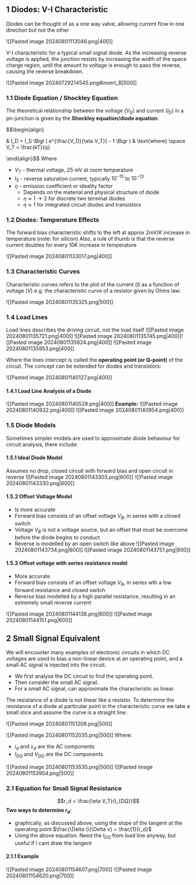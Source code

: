 ## 1 Diodes: V-I Characteristic

Diodes can be thought of as a one way valve, allowing current flow in one direction but not the other

![[Pasted image 20240801113046.png|400]]


V-I characteristic for a typical small signal diode. As the increasing reverse voltage is applied, the junction resists by increasing the width of the space charge region, until the amount to voltage is enough to pass the reverse, causing the reverse breakdown.

![[Pasted image 20240729214545.png#invert_B|500]]

### 1.1 Diode Equation / Shockley Equation

The theoretical relationship between the voltage ($V_D$) and current ($I_D$) in a pn-junction is given by the **Shockley equation/diode equation**:

$$\begin{align}

& I_D = I_S \Bigl ( e^{\frac{V_D}{\eta V_T}} - 1 \Bigr )  & \text{where} \space V_T = \frac{kT}{q}

\end{align}$$
Where
- $V_T$ - thermal voltage, 25 mV at room temperature
- $I_S$ - reverse saturation current, typically $10^{-15}$ to $10^{-13}$
- $\eta$ - emission coefficient or ideality factor
	- Depends on the material and physical structure of diode
	- $\eta \approx 1 \rightarrow 2$  for discrete two terminal diodes
	- $\eta \approx 1$ for integrated circuit diodes and transistors

### 1.2 Diodes: Temperature Effects
The forward bias characteristic shifts to the left at approx $2mV/K$ increase in temperature (note: for silicon)
Also, a rule of thumb is that the reverse current doubles for every 10K increase in temperature

![[Pasted image 20240801133017.png|400]]

### 1.3 Characteristic Curves
Characteristic curves refers to the plot of the current ($I$) as a function of voltage ($V$) e.g. the characteristic curve of a resistor given by Ohms law:

![[Pasted image 20240801135325.png|500]]

### 1.4 Load Lines

Load lines describes the driving circuit, not the load itself 
![[Pasted image 20240801135721.png|400]]
![[Pasted image 20240801135745.png|400]]![[Pasted image 20240801135824.png|400]]
![[Pasted image 20240801135953.png|400]]

Where the lines intercept is called the **operating point (or Q-point)** of the circuit. The concept can be extended for diodes and transistors:

![[Pasted image 20240801140127.png|400]]

#### 1.4.1 Load Line Analysis of a Diode

![[Pasted image 20240801140528.png|400]]
**Example:**
![[Pasted image 20240801140932.png|400]]
![[Pasted image 20240801140954.png|400]]

### 1.5 Diode Models
Sometimes simpler models are used to approximate diode behaviour for circuit analysis, there include:

#### 1.5.1 Ideal Diode Model
Assumes no drop, closed circuit with forward bias and open circuit in reverse
 ![[Pasted image 20240801143303.png|600]]
 ![[Pasted image 20240801143330.png|600]]
#### 1.5.2 Offset Voltage Model
- Is more accurate
- Forward bias consists of an offset voltage $V_B$, in series with a closed switch
- Voltage $V_B$ is not a voltage source, but an offset that must be overcome before the diode begins to conduct
- Reverse is modelled by an open switch like above
![[Pasted image 20240801143734.png|600]]
![[Pasted image 20240801143751.png|600]]


#### 1.5.3 Offset voltage with series resistance model
- More accurate
- Forward bias consists of an offset voltage $V_B$, in series wth a low forward resistance and closed switch
- Reverse bias modelled by a high parallel resistance, resulting in an extremely small reverse current

![[Pasted image 20240801144138.png|600]]
![[Pasted image 20240801144151.png|600]]

## 2 Small Signal Equivalent
We will encounter many examples of electronic circuits in which DC voltages are used to bias a non-linear device at an operating point, and a small AC signal is injected into the circuit. 
- We first analyse the DC circuit to find the operating point.
- Then consider the small AC signal.
- For a small AC signal, can approximate the characteristic as linear.

The resistance of a diode is not linear like a resistor. To determine the resistance of a diode at  particular point in the characteristic curve we take a small slice and assume the curve is a straight line:

![[Pasted image 20240801151208.png|500]]


![[Pasted image 20240801152035.png|500]]
Where:
- $i_d$ and $v_d$ are the AC components
- $I_{DQ}$ and $V_{DQ}$ are the DC components

![[Pasted image 20240801153530.png|500]]
![[Pasted image 20240801153954.png|500]]

### 2.1 Equation for Small Signal Resistance

$$r_d = \frac{\eta V_T}{I_{DQ}}$$
**Two ways to determine $r_d$**:
 - graphically, as discussed above, using the slope of the tangent at the operating point $\frac{\Delta i}{\Delta v} = \frac{1}{r_d}$
 - Using the above equation. Need the $I_{DQ}$ from load line anyway, but useful if I cant draw the tangent

#### 2.1.1 Example
![[Pasted image 20240801154607.png|700]]
![[Pasted image 20240801154620.png|700]]
